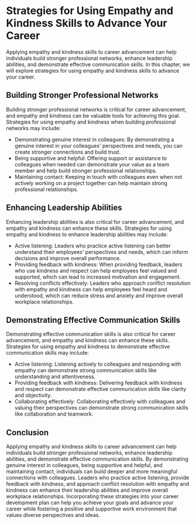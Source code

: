 Strategies for Using Empathy and Kindness Skills to Advance Your Career
==============================================================================================================================================

Applying empathy and kindness skills to career advancement can help individuals build stronger professional networks, enhance leadership abilities, and demonstrate effective communication skills. In this chapter, we will explore strategies for using empathy and kindness skills to advance your career.

Building Stronger Professional Networks
---------------------------------------

Building stronger professional networks is critical for career advancement, and empathy and kindness can be valuable tools for achieving this goal. Strategies for using empathy and kindness when building professional networks may include:

* Demonstrating genuine interest in colleagues: By demonstrating a genuine interest in your colleagues' perspectives and needs, you can create stronger connections and build trust.
* Being supportive and helpful: Offering support or assistance to colleagues when needed can demonstrate your value as a team member and help build stronger professional relationships.
* Maintaining contact: Keeping in touch with colleagues even when not actively working on a project together can help maintain strong professional relationships.

Enhancing Leadership Abilities
------------------------------

Enhancing leadership abilities is also critical for career advancement, and empathy and kindness can enhance these skills. Strategies for using empathy and kindness to enhance leadership abilities may include:

* Active listening: Leaders who practice active listening can better understand their employees' perspectives and needs, which can inform decisions and improve overall performance.
* Providing feedback with kindness: When providing feedback, leaders who use kindness and respect can help employees feel valued and supported, which can lead to increased motivation and engagement.
* Resolving conflicts effectively: Leaders who approach conflict resolution with empathy and kindness can help employees feel heard and understood, which can reduce stress and anxiety and improve overall workplace relationships.

Demonstrating Effective Communication Skills
--------------------------------------------

Demonstrating effective communication skills is also critical for career advancement, and empathy and kindness can enhance these skills. Strategies for using empathy and kindness to demonstrate effective communication skills may include:

* Active listening: Listening actively to colleagues and responding with empathy can demonstrate strong communication skills like understanding and attentiveness.
* Providing feedback with kindness: Delivering feedback with kindness and respect can demonstrate effective communication skills like clarity and objectivity.
* Collaborating effectively: Collaborating effectively with colleagues and valuing their perspectives can demonstrate strong communication skills like collaboration and teamwork.

Conclusion
----------

Applying empathy and kindness skills to career advancement can help individuals build stronger professional networks, enhance leadership abilities, and demonstrate effective communication skills. By demonstrating genuine interest in colleagues, being supportive and helpful, and maintaining contact, individuals can build deeper and more meaningful connections with colleagues. Leaders who practice active listening, provide feedback with kindness, and approach conflict resolution with empathy and kindness can enhance their leadership abilities and improve overall workplace relationships. Incorporating these strategies into your career development plan can help you achieve your goals and advance your career while fostering a positive and supportive work environment that values diverse perspectives and ideas.
